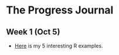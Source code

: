 # The Progress Journal

## Week 1 (Oct 5)

+ [Here](C:\Users\ozenm\Documents\GitHub\pj18-ozenm\files\BDA503_HW1.html) is my 5 interesting R examples.
